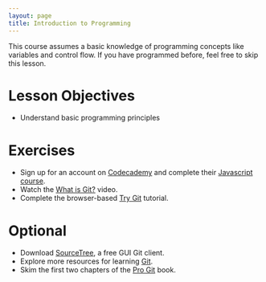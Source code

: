 ```yaml
---
layout: page
title: Introduction to Programming
---
```


This course assumes a basic knowledge of programming concepts like variables and control flow. If you have programmed before, feel free to skip this lesson.

# Lesson Objectives
- Understand basic programming principles

# Exercises
- Sign up for an account on [Codecademy](https://www.codecademy.com) and complete their [Javascript course](https://www.codecademy.com/learn/javascript).
- Watch the [What is Git?](http://git-scm.com/video/what-is-git) video.
- Complete the browser-based [Try Git](http://try.github.com/) tutorial.

# Optional
- Download [SourceTree](https://www.sourcetreeapp.com), a free GUI Git client.
- Explore more resources for learning [Git](https://help.github.com/articles/good-resources-for-learning-git-and-github/).
- Skim the first two chapters of the [Pro Git](http://git-scm.com/book/en/v2) book.
